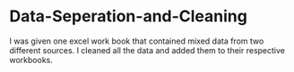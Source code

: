 # Data-Seperation-and-Cleaning
I was given one excel work book that contained mixed data from two different sources. I cleaned all the data and added them to their respective workbooks.
